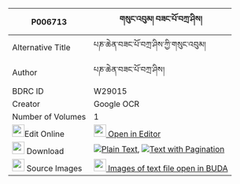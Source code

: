 |P006713|གསུང་འབུམ། བཟང་པོ་བཀྲ་ཤིས། 
| --- | --- 
|Alternative Title |པཎ་ཆེན་བཟང་པོ་བཀྲ་ཤིས་ཀྱི་གསུང་འབུམ།
|Author| པཎ་ཆེན་བཟང་པོ་བཀྲ་ཤིས།
|BDRC ID | W29015
|Creator | Google OCR
|Number of Volumes| 1
|<img width="25" src="https://img.icons8.com/color/25/000000/edit-property.png">Edit Online| [<img width="25" src="https://avatars.githubusercontent.com/u/45091458?s=200&v=4"> Open in Editor](http://editor.openpecha.org/P006713)
|<img width="25" src="https://img.icons8.com/fluent/48/000000/download-2.png"/>  Download | [![](https://img.icons8.com/color/20/000000/txt.png)Plain Text](https://github.com/Openpecha/P006713/releases/download/v1/sungbum_zangpo_tashi_plain_P006713.zip), [![](https://img.icons8.com/color/20/000000/txt.png)Text with Pagination](https://github.com/Openpecha/P006713/releases/download/v1/sungbum_zangpo_tashi_pages_P006713.zip)
|<img width="25" src="https://img.icons8.com/plasticine/100/000000/pictures-folder.png"/>  Source Images | [<img width="25" src="https://library.bdrc.io/icons/BUDA-small.svg"> Images of text file open in BUDA](https://library.bdrc.io/show/bdr:W29015)